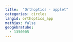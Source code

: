 ```yaml
---
title:  "Orthoptics - applet"
categories: circles
langid: orthoptics_app
mathjax: false
geogebratube:
  - 1350005
---
```


<div style="height:600px; width:800px; margin: auto;" id="applet_container1350005"></div>

